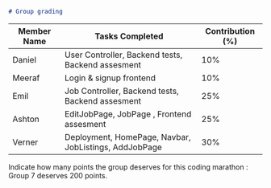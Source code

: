 ``````markdown
# Group grading
```````

| Member Name   | Tasks Completed                                      | Contribution (%) |
|---------------|------------------------------------------------------|------------------|
| Daniel        | User Controller, Backend tests, Backend assesment    | 10%              |
| Meeraf        | Login & signup frontend                              | 10%              |
| Emil          | Job Controller, Backend tests, Backend assesment     | 25%              |
| Ashton        | EditJobPage, JobPage , Frontend assesment            | 25%              |
| Verner        | Deployment, HomePage, Navbar, JobListings, AddJobPage| 30%              |

Indicate how many points the group deserves for this coding marathon : Group 7 deserves 200 points.

